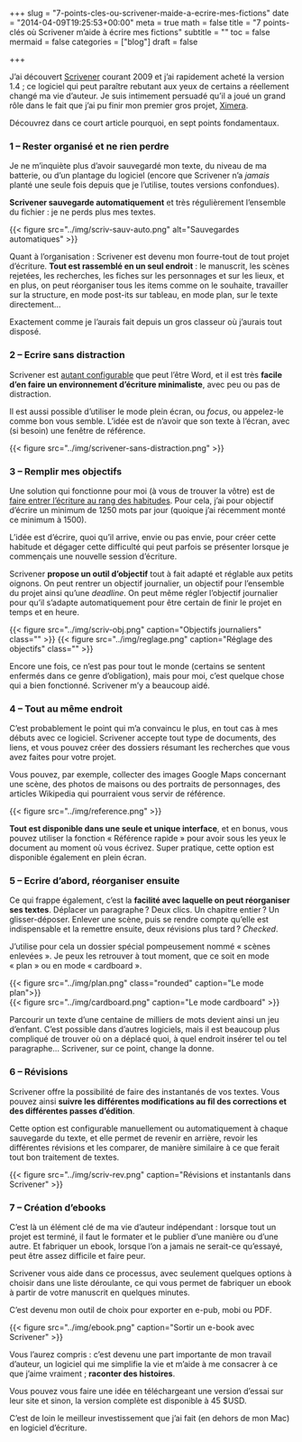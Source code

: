 +++
slug = "7-points-cles-ou-scrivener-maide-a-ecrire-mes-fictions"
date = "2014-04-09T19:25:53+00:00"
meta = true
math = false
title = "7 points-clés où Scrivener m’aide à écrire mes fictions"
subtitle = ""
toc = false
mermaid = false
categories = ["blog"]
draft = false


+++

J&rsquo;ai découvert [Scrivener](http://www.literatureandlatte.com) courant 2009 et j&rsquo;ai rapidement acheté la version 1.4 ; ce logiciel qui peut paraître rebutant aux yeux de certains a réellement changé ma vie d&rsquo;auteur. Je suis intimement persuadé qu&rsquo;il a joué un grand rôle dans le fait que j&rsquo;ai pu finir mon premier gros projet, [Ximera](http://www.cyrilvallee.net/ximera/ "Ximera").

Découvrez dans ce court article pourquoi, en sept points fondamentaux.

### 1 &#8211; Rester organisé et ne rien perdre
  
Je ne m’inquiète plus d’avoir sauvegardé mon texte, du niveau de ma batterie, ou d’un plantage du logiciel (encore que Scrivener n’a _jamais_ planté une seule fois depuis que je l’utilise, toutes versions confondues).
  
**Scrivener sauvegarde automatiquement** et très régulièrement l’ensemble du fichier : je ne perds plus mes textes.

{{< figure src="../img/scriv-sauv-auto.png" alt="Sauvegardes automatiques" >}}

Quant à l’organisation : Scrivener est devenu mon fourre-tout de tout projet d’écriture. **Tout est rassemblé en un seul endroit** : le manuscrit, les scènes rejetées, les recherches, les fiches sur les personnages et sur les lieux, et en plus, on peut réorganiser tous les items comme on le souhaite, travailler sur la structure, en mode post-its sur tableau, en mode plan, sur le texte directement…
  
Exactement comme je l’aurais fait depuis un gros classeur où j’aurais tout disposé.

### 2 &#8211; Ecrire sans distraction

Scrivener est [autant configurable](http://www.cyrilvallee.net/2013/03/scrivener-adapter-comme-un-environnement-minimaliste/ "Scrivener: adapter comme un environnement minimaliste") que peut l’être Word, et il est très **facile d’en faire un environnement d’écriture minimaliste**, avec peu ou pas de distraction.
  
Il est aussi possible d’utiliser le mode plein écran, ou _focus_, ou appelez-le comme bon vous semble. L’idée est de n’avoir que son texte à l’écran, avec (si besoin) une fenêtre de référence.

{{< figure src="../img/scrivener-sans-distraction.png" >}}

### 3 &#8211; Remplir mes objectifs
  
Une solution qui fonctionne pour moi (à vous de trouver la vôtre) est de [faire entrer l’écriture au rang des habitudes](http://www.cyrilvallee.net/2013/12/ecrire-objectif-journalier-et-motivation/ "Ecrire: objectif journalier et motivation"). Pour cela, j’ai pour objectif d’écrire un minimum de 1250 mots par jour (quoique j’ai récemment monté ce minimum à 1500).

L’idée est d’écrire, quoi qu’il arrive, envie ou pas envie, pour créer cette habitude et dégager cette difficulté qui peut parfois se présenter lorsque je commençais une nouvelle session d’écriture.
  
Scrivener **propose un outil d&rsquo;objectif** tout à fait adapté et réglable aux petits oignons. On peut rentrer un objectif journalier, un objectif pour l’ensemble du projet ainsi qu’une _deadline_. On peut même régler l’objectif journalier pour qu’il s’adapte automatiquement pour être certain de finir le projet en temps et en heure.

{{< figure src="../img/scriv-obj.png" caption="Objectifs journaliers" class="" >}}
{{< figure src="../img/reglage.png" caption="Réglage des objectifs" class="" >}}  

Encore une fois, ce n’est pas pour tout le monde (certains se sentent enfermés dans ce genre d’obligation), mais pour moi, c’est quelque chose qui a bien fonctionné. Scrivener m’y a beaucoup aidé.

### 4 &#8211; Tout au même endroit
  
C’est probablement le point qui m’a convaincu le plus, en tout cas à mes débuts avec ce logiciel. Scrivener accepte tout type de documents, des liens, et vous pouvez créer des dossiers résumant les recherches que vous avez faites pour votre projet.

Vous pouvez, par exemple, collecter des images Google Maps concernant une scène, des photos de maisons ou des portraits de personnages, des articles Wikipedia qui pourraient vous servir de référence.

{{< figure src="../img/reference.png" >}}  

**Tout est disponible dans une seule et unique interface**, et en bonus, vous pouvez utiliser la fonction « Référence rapide » pour avoir sous les yeux le document au moment où vous écrivez. Super pratique, cette option est disponible également en plein écran.

### 5 &#8211; Ecrire d’abord, réorganiser ensuite
  
Ce qui frappe également, c’est la **facilité avec laquelle on peut réorganiser ses textes**. Déplacer un paragraphe ? Deux clics. Un chapitre entier ? Un glisser-déposer. Enlever une scène, puis se rendre compte qu’elle est indispensable et la remettre ensuite, deux révisions plus tard ? _Checked_.
  
J’utilise pour cela un dossier spécial pompeusement nommé « scènes enlevées ». Je peux les retrouver à tout moment, que ce soit en mode &laquo;&nbsp;plan&nbsp;&raquo; ou en mode &laquo;&nbsp;cardboard&nbsp;&raquo;.

{{< figure src="../img/plan.png" class="rounded" caption="Le mode plan">}}  
{{< figure src="../img/cardboard.png" caption="Le mode cardboard" >}}  

Parcourir un texte d’une centaine de milliers de mots devient ainsi un jeu d’enfant. C’est possible dans d’autres logiciels, mais il est beaucoup plus compliqué de trouver où on a déplacé quoi, à quel endroit insérer tel ou tel paragraphe… Scrivener, sur ce point, change la donne.

### 6 &#8211; Révisions
  
Scrivener offre la possibilité de faire des instantanés de vos textes. Vous pouvez ainsi **suivre les différentes modifications au fil des corrections et des différentes passes d’édition**.
  
Cette option est configurable manuellement ou automatiquement à chaque sauvegarde du texte, et elle permet de revenir en arrière, revoir les différentes révisions et les comparer, de manière similaire à ce que ferait tout bon traitement de textes.

{{< figure src="../img/scriv-rev.png" caption="Révisions et instantanls dans Scrivener" >}}  

### 7 &#8211; Création d’ebooks

C’est là un élément clé de ma vie d’auteur indépendant : lorsque tout un projet est terminé, il faut le formater et le publier d’une manière ou d’une autre. Et fabriquer un ebook, lorsque l’on a jamais ne serait-ce qu’essayé, peut être assez difficile et faire peur.

Scrivener vous aide dans ce processus, avec seulement quelques options à choisir dans une liste déroulante, ce qui vous permet de fabriquer un ebook à partir de votre manuscrit en quelques minutes.
  
C’est devenu mon outil de choix pour exporter en e-pub, mobi ou PDF.

{{< figure src="../img/ebook.png" caption="Sortir un e-book avec Scrivener" >}}

Vous l&rsquo;aurez compris : c&rsquo;est devenu une part importante de mon travail d&rsquo;auteur, un logiciel qui me simplifie la vie et m&rsquo;aide à me consacrer à ce que j&rsquo;aime vraiment ; **raconter des histoires**.
  
Vous pouvez vous faire une idée en téléchargeant une version d&rsquo;essai sur leur site et sinon, la version complète est disponible à 45 $USD.
  
C&rsquo;est de loin le meilleur investissement que j&rsquo;ai fait (en dehors de mon Mac) en logiciel d&rsquo;écriture.